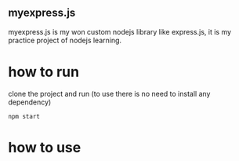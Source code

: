 ## myexpress.js
myexpress.js is my won custom nodejs library like express.js, it is my practice project of nodejs learning.

# how to run
clone the project and run (to use there is no need to install any dependency)
```
npm start

```
# how to use



